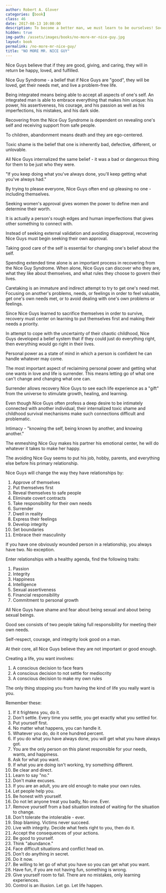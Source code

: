 ```yaml
---
author: Robert A. Glover
categories: [book]
class: 46
date: 2017-08-13 10:00:00
description: To become a better man, we must learn to be ourselves! Society has made men into Nice Guys, men who seek other's approval especially in relationships. The road to an amazing relationship happens when we surrender our Nice Guy Syndrome. It's about creating our own principles that will guide us through life. Don't settle for a mediocre relationship! Get the relationship you want in life by being fearless of other's opinions.
hidden: true
img-path: /assets/images/books/no-more-mr-nice-guy.jpg
layout: book
permalink: /no-more-mr-nice-guy/
title: "NO MORE MR. NICE GUY"
---
```


Nice Guys believe that if they are good, giving, and caring, they will in return be happy, loved, and fulfilled.

Nice Guy Syndrome - a belief that if Nice Guys are "good", they will be loved, get their needs met, and live a problem-free life.

Being integrated means being able to accept all aspects of one's self. An integrated man is able to embrace everything that makes him unique: his power, his assertiveness, his courage, and his passion as well as his imperfections, his mistakes, and his dark side.

Recovering from the Nice Guy Syndrome is dependent on revealing one's self and receiving support from safe people.

To children, abandonment means death and they are ego-centered.

Toxic shame is the belief that one is inherently bad, defective, different, or unlovable.

All Nice Guys internalized the same belief - it was a bad or dangerous thing for them to be just who they were.

"If you keep doing what you've always done, you'll keep getting what you've always had."

By trying to please everyone, Nice Guys often end up pleasing no one - including themselves.

Seeking women's approval gives women the power to define men and determine their worth.

It is actually a person's rough edges and human imperfections that gives other something to connect with.

Instead of seeking external validation and avoiding disapproval, recovering Nice Guys must begin seeking their own approval.

Taking good care of the self is essential for changing one's belief about the self.

Spending extended time alone is an important process in recovering from the Nice Guy Syndrome. When alone, Nice Guys can discover who they are, what they like about themselves, and what rules they choose to govern their lives.

Caretaking is an immature and indirect attempt to try to get one's need met. Focusing on another's problems, needs, or feelings in order to feel valuable, get one's own needs met, or to avoid dealing with one's own problems or feelings.

Since Nice Guys learned to sacrifice themselves in order to survive, recovery must center on learning to put themselves first and making their needs a priority.

In attempt to cope with the uncertainty of their chaotic childhood, Nice Guys developed a belief system that if they could just do everything right, then everything would go right in their lives.

Personal power as a state of mind in which a person is confident he can handle whatever may come.

The most important aspect of reclaiming personal power and getting what one wants in love and life is surrender. This means letting go of what one can't change and changing what one can.

Surrender allows recovery Nice Guys to see each life experience as a "gift" from the universe to stimulate growth, healing, and learning.

Even though Nice Guys often profess a deep desire to be intimately connected with another individual, their internalized toxic shame and childhood survival mechanisms make such connections difficult and problematic.

Intimacy - "knowing the self, being known by another, and knowing another."

The enmeshing Nice Guy makes his partner his emotional center, he will do whatever it takes to make her happy.

The avoiding Nice Guy seems to put his job, hobby, parents, and everything else before his primary relationship.

Nice Guys will change the way they have relationships by:

1. Approve of themselves
2. Put themselves first
3. Reveal themselves to safe people
4. Eliminate covert contracts
5. Take responsibility for their own needs
6. Surrender
7. Dwell in reality
8. Express their feelings
9. Develop integrity
10. Set boundaries
11. Embrace their masculinity

If you have one obviously wounded person in a relationship, you always have two. No exception.

Enter relationships with a healthy agenda, find the following traits:

1. Passion
2. Integrity
3. Happiness
4. Intelligence
5. Sexual assertiveness
6. Financial responsibility
7. Commitment to personal growth

All Nice Guys have shame and fear about being sexual and about being sexual beings.

Good sex consists of two people taking full responsibility for meeting their own needs.

Self-respect, courage, and integrity look good on a man.

At their core, all Nice Guys believe they are not important or good enough.

Creating a life, you want involves:

1. A conscious decision to face fears
2. A conscious decision to not settle for mediocrity
3. A conscious decision to make my own rules

The only thing stopping you from having the kind of life you really want is you.

Remember these:

1. If it frightens you, do it.
2. Don't settle. Every time you settle, you get exactly what you settled for.
3. Put yourself first.
4. No matter what happens, you can handle it.
5. Whatever you do, do it one hundred percent.
6. If you do what you have always done, you will get what you have always got.
7. You are the only person on this planet responsible for your needs, wants, and happiness.
8. Ask for what you want.
9. If what you are doing isn't working, try something different.
10. Be clear and direct.
11. Learn to say "no."
12. Don't make excuses.
13. If you are an adult, you are old enough to make your own rules.
14. Let people help you.
15. Be honest with yourself.
16. Do not let anyone treat you badly, No one. Ever.
17. Remove yourself from a bad situation instead of waiting for the situation to change.
18. Don't tolerate the intolerable - ever.
19. Stop blaming. Victims never succeed.
20. Live with integrity. Decide what feels right to you, then do it.
21. Accept the consequences of your actions.
22. Be good to yourself.
23. Think "abundance."
24. Face difficult situations and conflict head on.
25. Don't do anything in secret.
26. Do it now.
27. Be willing to let go of what you have so you can get what you want.
28. Have fun, if you are not having fun, something is wrong.
29. Give yourself room to fail. There are no mistakes, only learning experiences.
30. Control is an illusion. Let go. Let life happen.